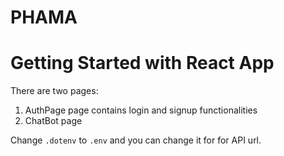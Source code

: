# PHAMA
# Getting Started with React App

There are two pages:

1. AuthPage page contains login and signup functionalities
2. ChatBot page

Change `.dotenv` to `.env` and you can change it for for API url.
